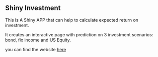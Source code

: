 ## Shiny Investment

This is A Shiny APP that can help to calculate expected return on investment.

It creates an interactive page with prediction on 3 investment scenarios: bond, fix income and US Equity.


you can find the website [here](http://ec2-54-157-43-183.compute-1.amazonaws.com:3838/shiny-investment/)
